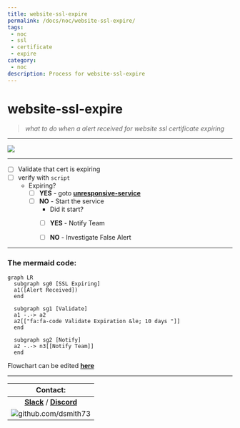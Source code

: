 ```yaml
---
title: website-ssl-expire
permalink: /docs/noc/website-ssl-expire/
tags: 
 - noc
 - ssl
 - certificate
 - expire
category:
 - noc
description: Process for website-ssl-expire
---
```


# website-ssl-expire  

> *what to do when a alert received for website ssl certificate expiring* 


---
[![](https://mermaid.ink/img/eyJjb2RlIjoiZ3JhcGggTFJcblxuICBzdWJncmFwaCBzZzAgW1NTTCBFeHBpcmluZ11cbiAgYTEoW0FsZXJ0IFJlY2VpdmVkXSlcbiAgZW5kXG4gIHN1YmdyYXBoIHNnMSBbVmFsaWRhdGVdXG4gIGExIC0uLT4gYTJcbiAgYTJbW1wiZmE6ZmEtY29kZSBWYWxpZGF0ZSBFeHBpcmF0aW9uICZsZTsgMTAgZGF5cyBcIl1dIFxuICBlbmRcblxuICBzdWJncmFwaCBzZzIgW05vdGlmeV1cbiAgYTIgLS4tPiBuM1tbTm90aWZ5IFRlYW1dXVxuICBlbmRcblxuIiwibWVybWFpZCI6eyJ0aGVtZSI6Im5ldXRyYWwifSwidXBkYXRlRWRpdG9yIjpmYWxzZX0)](https://mermaid-js.github.io/mermaid-live-editor/#/edit/eyJjb2RlIjoiZ3JhcGggTFJcblxuICBzdWJncmFwaCBzZzAgW1NTTCBFeHBpcmluZ11cbiAgYTEoW0FsZXJ0IFJlY2VpdmVkXSlcbiAgZW5kXG4gIHN1YmdyYXBoIHNnMSBbVmFsaWRhdGVdXG4gIGExIC0uLT4gYTJcbiAgYTJbW1wiZmE6ZmEtY29kZSBWYWxpZGF0ZSBFeHBpcmF0aW9uICZsZTsgMTAgZGF5cyBcIl1dIFxuICBlbmRcblxuICBzdWJncmFwaCBzZzIgW05vdGlmeV1cbiAgYTIgLS4tPiBuM1tbTm90aWZ5IFRlYW1dXVxuICBlbmRcblxuIiwibWVybWFpZCI6eyJ0aGVtZSI6Im5ldXRyYWwifSwidXBkYXRlRWRpdG9yIjpmYWxzZX0)  



---

- [ ] Validate that cert is expiring  
- [ ] verify with `script`  
  * Expiring?
    - [ ] **YES** - goto **[unresponsive-service](./unresponsive-service.md)**
    - [ ] **NO** - Start the service  
       * Did it start?
        - [ ] **YES** - Notify Team  
        - [ ] **NO** - Investigate False Alert  


---

### The mermaid code:  

```mermaid
graph LR
  subgraph sg0 [SSL Expiring]
  a1([Alert Received])
  end
  
  subgraph sg1 [Validate]
  a1 -.-> a2
  a2[["fa:fa-code Validate Expiration &le; 10 days "]] 
  end

  subgraph sg2 [Notify]
  a2 -.-> n3[[Notify Team]]
  end
```
Flowchart can be edited **[here](https://mermaid-js.github.io/mermaid-live-editor)**  

---

| Contact: |
| :---------: |
| **[Slack](https://101101workspace.slack.com/archives/D012ESWSXHQ "dsmith73 on 101101 workspace")**  / **[Discord](https://discord.gg/RmzVNzx)** |
| ![github.com/dsmith73](https://avatars1.githubusercontent.com/u/44279121?s=60&u=7a933a33b51505f9d6435eeffae1c8156a47dc77&v=4 "github.com/dsmith73") |
